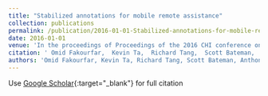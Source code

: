 ```yaml
---
title: "Stabilized annotations for mobile remote assistance"
collection: publications
permalink: /publication/2016-01-01-Stabilized-annotations-for-mobile-remote-assistance
date: 2016-01-01
venue: 'In the proceedings of Proceedings of the 2016 CHI conference on human factors in computing systems'
citation: ' Omid Fakourfar,  Kevin Ta,  Richard Tang,  Scott Bateman,  Anthony Tang, &quot;Stabilized annotations for mobile remote assistance.&quot; In the proceedings of Proceedings of the 2016 CHI conference on human factors in computing systems, 2016.'
authors: 'Omid Fakourfar, Kevin Ta, Richard Tang, Scott Bateman, Anthony Tang'
---
```

Use [Google Scholar](https://scholar.google.com/scholar?q=Stabilized+annotations+for+mobile+remote+assistance){:target="_blank"} for full citation